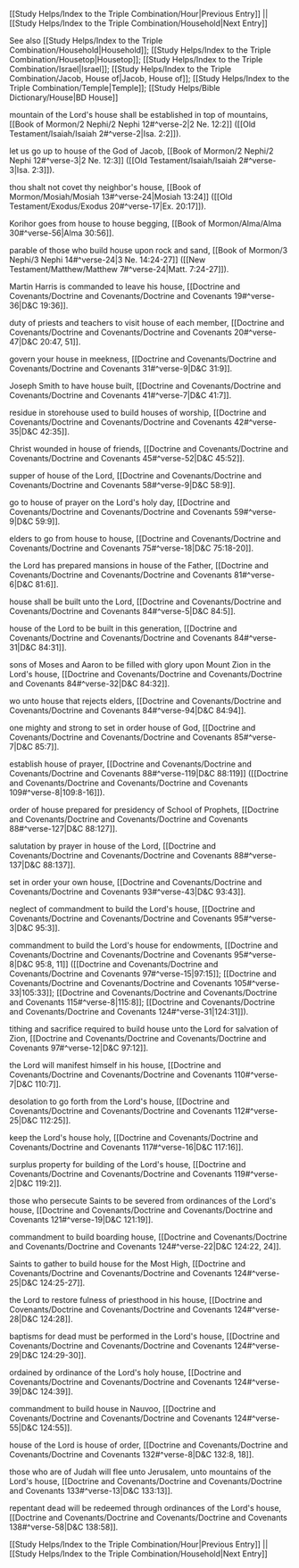[[Study Helps/Index to the Triple Combination/Hour|Previous Entry]]  ||  [[Study Helps/Index to the Triple Combination/Household|Next Entry]]

 See also [[Study Helps/Index to the Triple Combination/Household|Household]]; [[Study Helps/Index to the Triple Combination/Housetop|Housetop]]; [[Study Helps/Index to the Triple Combination/Israel|Israel]]; [[Study Helps/Index to the Triple Combination/Jacob, House of|Jacob, House of]]; [[Study Helps/Index to the Triple Combination/Temple|Temple]]; [[Study Helps/Bible Dictionary/House|BD House]]

 mountain of the Lord's house shall be established in top of mountains, [[Book of Mormon/2 Nephi/2 Nephi 12#^verse-2|2 Ne. 12:2]] ([[Old Testament/Isaiah/Isaiah 2#^verse-2|Isa. 2:2]]).

 let us go up to house of the God of Jacob, [[Book of Mormon/2 Nephi/2 Nephi 12#^verse-3|2 Ne. 12:3]] ([[Old Testament/Isaiah/Isaiah 2#^verse-3|Isa. 2:3]]).

 thou shalt not covet thy neighbor's house, [[Book of Mormon/Mosiah/Mosiah 13#^verse-24|Mosiah 13:24]] ([[Old Testament/Exodus/Exodus 20#^verse-17|Ex. 20:17]]).

 Korihor goes from house to house begging, [[Book of Mormon/Alma/Alma 30#^verse-56|Alma 30:56]].

 parable of those who build house upon rock and sand, [[Book of Mormon/3 Nephi/3 Nephi 14#^verse-24|3 Ne. 14:24-27]] ([[New Testament/Matthew/Matthew 7#^verse-24|Matt. 7:24-27]]).

 Martin Harris is commanded to leave his house, [[Doctrine and Covenants/Doctrine and Covenants/Doctrine and Covenants 19#^verse-36|D&C 19:36]].

 duty of priests and teachers to visit house of each member, [[Doctrine and Covenants/Doctrine and Covenants/Doctrine and Covenants 20#^verse-47|D&C 20:47, 51]].

 govern your house in meekness, [[Doctrine and Covenants/Doctrine and Covenants/Doctrine and Covenants 31#^verse-9|D&C 31:9]].

 Joseph Smith to have house built, [[Doctrine and Covenants/Doctrine and Covenants/Doctrine and Covenants 41#^verse-7|D&C 41:7]].

 residue in storehouse used to build houses of worship, [[Doctrine and Covenants/Doctrine and Covenants/Doctrine and Covenants 42#^verse-35|D&C 42:35]].

 Christ wounded in house of friends, [[Doctrine and Covenants/Doctrine and Covenants/Doctrine and Covenants 45#^verse-52|D&C 45:52]].

 supper of house of the Lord, [[Doctrine and Covenants/Doctrine and Covenants/Doctrine and Covenants 58#^verse-9|D&C 58:9]].

 go to house of prayer on the Lord's holy day, [[Doctrine and Covenants/Doctrine and Covenants/Doctrine and Covenants 59#^verse-9|D&C 59:9]].

 elders to go from house to house, [[Doctrine and Covenants/Doctrine and Covenants/Doctrine and Covenants 75#^verse-18|D&C 75:18-20]].

 the Lord has prepared mansions in house of the Father, [[Doctrine and Covenants/Doctrine and Covenants/Doctrine and Covenants 81#^verse-6|D&C 81:6]].

 house shall be built unto the Lord, [[Doctrine and Covenants/Doctrine and Covenants/Doctrine and Covenants 84#^verse-5|D&C 84:5]].

 house of the Lord to be built in this generation, [[Doctrine and Covenants/Doctrine and Covenants/Doctrine and Covenants 84#^verse-31|D&C 84:31]].

 sons of Moses and Aaron to be filled with glory upon Mount Zion in the Lord's house, [[Doctrine and Covenants/Doctrine and Covenants/Doctrine and Covenants 84#^verse-32|D&C 84:32]].

 wo unto house that rejects elders, [[Doctrine and Covenants/Doctrine and Covenants/Doctrine and Covenants 84#^verse-94|D&C 84:94]].

 one mighty and strong to set in order house of God, [[Doctrine and Covenants/Doctrine and Covenants/Doctrine and Covenants 85#^verse-7|D&C 85:7]].

 establish house of prayer, [[Doctrine and Covenants/Doctrine and Covenants/Doctrine and Covenants 88#^verse-119|D&C 88:119]] ([[Doctrine and Covenants/Doctrine and Covenants/Doctrine and Covenants 109#^verse-8|109:8-16]]).

 order of house prepared for presidency of School of Prophets, [[Doctrine and Covenants/Doctrine and Covenants/Doctrine and Covenants 88#^verse-127|D&C 88:127]].

 salutation by prayer in house of the Lord, [[Doctrine and Covenants/Doctrine and Covenants/Doctrine and Covenants 88#^verse-137|D&C 88:137]].

 set in order your own house, [[Doctrine and Covenants/Doctrine and Covenants/Doctrine and Covenants 93#^verse-43|D&C 93:43]].

 neglect of commandment to build the Lord's house, [[Doctrine and Covenants/Doctrine and Covenants/Doctrine and Covenants 95#^verse-3|D&C 95:3]].

 commandment to build the Lord's house for endowments, [[Doctrine and Covenants/Doctrine and Covenants/Doctrine and Covenants 95#^verse-8|D&C 95:8, 11]] ([[Doctrine and Covenants/Doctrine and Covenants/Doctrine and Covenants 97#^verse-15|97:15]]; [[Doctrine and Covenants/Doctrine and Covenants/Doctrine and Covenants 105#^verse-33|105:33]]; [[Doctrine and Covenants/Doctrine and Covenants/Doctrine and Covenants 115#^verse-8|115:8]]; [[Doctrine and Covenants/Doctrine and Covenants/Doctrine and Covenants 124#^verse-31|124:31]]).

 tithing and sacrifice required to build house unto the Lord for salvation of Zion, [[Doctrine and Covenants/Doctrine and Covenants/Doctrine and Covenants 97#^verse-12|D&C 97:12]].

 the Lord will manifest himself in his house, [[Doctrine and Covenants/Doctrine and Covenants/Doctrine and Covenants 110#^verse-7|D&C 110:7]].

 desolation to go forth from the Lord's house, [[Doctrine and Covenants/Doctrine and Covenants/Doctrine and Covenants 112#^verse-25|D&C 112:25]].

 keep the Lord's house holy, [[Doctrine and Covenants/Doctrine and Covenants/Doctrine and Covenants 117#^verse-16|D&C 117:16]].

 surplus property for building of the Lord's house, [[Doctrine and Covenants/Doctrine and Covenants/Doctrine and Covenants 119#^verse-2|D&C 119:2]].

 those who persecute Saints to be severed from ordinances of the Lord's house, [[Doctrine and Covenants/Doctrine and Covenants/Doctrine and Covenants 121#^verse-19|D&C 121:19]].

 commandment to build boarding house, [[Doctrine and Covenants/Doctrine and Covenants/Doctrine and Covenants 124#^verse-22|D&C 124:22, 24]].

 Saints to gather to build house for the Most High, [[Doctrine and Covenants/Doctrine and Covenants/Doctrine and Covenants 124#^verse-25|D&C 124:25-27]].

 the Lord to restore fulness of priesthood in his house, [[Doctrine and Covenants/Doctrine and Covenants/Doctrine and Covenants 124#^verse-28|D&C 124:28]].

 baptisms for dead must be performed in the Lord's house, [[Doctrine and Covenants/Doctrine and Covenants/Doctrine and Covenants 124#^verse-29|D&C 124:29-30]].

 ordained by ordinance of the Lord's holy house, [[Doctrine and Covenants/Doctrine and Covenants/Doctrine and Covenants 124#^verse-39|D&C 124:39]].

 commandment to build house in Nauvoo, [[Doctrine and Covenants/Doctrine and Covenants/Doctrine and Covenants 124#^verse-55|D&C 124:55]].

 house of the Lord is house of order, [[Doctrine and Covenants/Doctrine and Covenants/Doctrine and Covenants 132#^verse-8|D&C 132:8, 18]].

 those who are of Judah will flee unto Jerusalem, unto mountains of the Lord's house, [[Doctrine and Covenants/Doctrine and Covenants/Doctrine and Covenants 133#^verse-13|D&C 133:13]].

 repentant dead will be redeemed through ordinances of the Lord's house, [[Doctrine and Covenants/Doctrine and Covenants/Doctrine and Covenants 138#^verse-58|D&C 138:58]].

[[Study Helps/Index to the Triple Combination/Hour|Previous Entry]]  ||  [[Study Helps/Index to the Triple Combination/Household|Next Entry]]